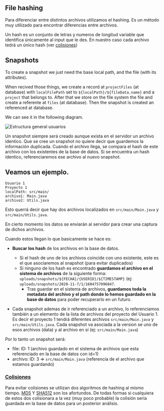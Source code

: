 ## File hashing

Para diferenciar entre distintos archivos utilizamos el hashing. Es un método muy utilizado para encontrar diferencias entre archivos.

Un hash es un conjunto de letras y numeros de longitud variable  que identifica únicamente al input que le des. En nuestro caso cada archivo tedrá un único hash (ver [colisiones](#colisiones)) 


## Snapshots
 
To create a snapshot we just need the base local path, and the file (with its attributes). 

When recived those things, we create a record at `projectFiles` (at database) with `localFilePath` set to ```${localPath}/${fileData.name}``` and a `project` that belongs to. After that we store on the file system the file and create a referente at `files` (at database). Then the snapshot is created an referenced at database.

We can see it in the following diagram.

![Estructura general usuarios](https://github.com/nullxx/EclipseTracker/blob/master/wiki/assets/images/db.png?raw=1)


Un snapshot siempre será creado aunque exista en el servidor un archivo identico. Que se cree un snapshot no quiere decir que guardemos la información duplicada. Cuando el archivo llega, se compara el hash de este archivo con los existentes de la base de datos. Si se encuentra un hash identico, referenciaremos ese archivo al nuevo snapshot.

Veamos un ejemplo.
-----
```
Usuario 1
Proyecto 1
localPath: src/main/
archivo1: Main.java
archivo2: Utils.java
```
Esto querrá decir que hay dos archivos localizados en `src/main/Main.java` y `src/main/Utils.java`.

En cierto momento los datos se enviarán al servidor para crear una captura de dichos archivos.

Cuando estos llegan lo que basicamente se hace es:


* **Buscar los hash** de los archivos en la base de datos.
    * Si el hash de uno de los archivos coincide con uno existente, este es el que asociaremos al snapshot (para evitar duplicados)
    * Si ninguno de los hash es encontrado **guardamos el archivo en el sistema de archivos** de la siguiente forma: `uploads/snapshots/${FECHA}/{USERID}/${TIMESTAMP}` (ej: `uploads/snapshots/2020-11-7/1/1604757096847`.
        * Tras guardar en el sistema de archivos, **guardamos toda la metadata del archivo y el path donde lo hemos guardado en la base de datos** para poder recuperarlo en un futuro.

* Cada snapshot ademas de ir referenciado a un archivo, lo referenciamos también a un elemento de la lista de archivos del proyecto del Usuario 1. Es decir el proyecto 1 tendrá diferentes archivos `src/main/Main.java` y `src/main/Utils.java`. Cada snapshot va asociada a la version se uno de esos archivos (data) y al archivo en sí (ej: `src/main/Main.java`)

Por lo tanto un snapshot será:

* file: ID: 1 (archivo guardado en el sistema de archivos que esta referenciado en la base de datos con id=1)
* archivo: ID: 3 => `src/main/Main.java` (referencia de el archivo que estamos guardando)

### [Colisiones](https://es.wikipedia.org/wiki/Colisi%C3%B3n_(hash))
Para evitar colisiones se utilizan dos algoritmos de hashing al mismo tiempo. [MD5](https://es.wikipedia.org/wiki/MD5) Y [SHA512](https://es.wikipedia.org/wiki/SHA-2) son los afortundos. De todas formas si cualquiera de estos dos colisionara a la vez (muy poco probable) la colisión sería guardada en la base de datos para un posterior análisis.